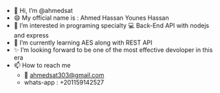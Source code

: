 - 👋 Hi, I’m @ahmedsat
- :smile: My official name is : Ahmed Hassan Younes Hassan
- 👀 I’m interested in programing specialty :computer: Back-End API with nodejs and express 
- 🌱 I’m currently learning AES along with REST API 
- ✨ I’m looking forward to be one of the most effective devoloper in this era
- 📫 How to reach me  
  - :email: ahmedsat303@gmail.com
  - whats-app : +201159142527

<!---
ahmedsat/ahmedsat is a ✨ special ✨ repository because its `README.md` (this file) appears on your GitHub profile.
You can click the Preview link to take a look at your changes.
--->
